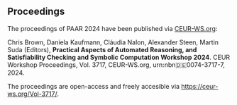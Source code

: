## Proceedings

The proceedings of PAAR 2024 have been published via <a href="http://ceur-ws.org/">CEUR-WS.org</a>:

Chris Brown, Daniela Kaufmann, Cláudia Nalon, Alexander Steen, Martin Suda (Editors), **Practical Aspects of Automated Reasoning, and Satisfiability Checking and Symbolic Computation Workshop 2024**. CEUR Workshop Proceedings, Vol. 3717, CEUR-WS.org, urn:nbn:de:0074-3717-7, 2024.

The proceedings are open-access and freely accesible via <a href="https://ceur-ws.org/Vol-3717/">https://ceur-ws.org/Vol-3717/</a>.

